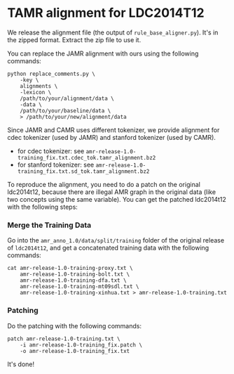 TAMR alignment for LDC2014T12
=============================

We release the alignment file (the output of `rule_base_aligner.py`).
It's in the zipped format. Extract the zip file to use it.

You can replace the JAMR alignment with ours using the following
commands:
```
python replace_comments.py \
    -key \
    alignments \
    -lexicon \
    /path/to/your/alignment/data \
    -data \
    /path/to/your/baseline/data \
    > /path/to/your/new/alignment/data
```

Since JAMR and CAMR uses different tokenizer, we provide
alignment for cdec tokenizer (used by JAMR) and stanford tokenizer
(used by CAMR).

- for cdec tokenizer: see `amr-release-1.0-training_fix.txt.cdec_tok.tamr_alignment.bz2`
- for stanford tokenizer: see `amr-release-1.0-training_fix.txt.sd_tok.tamr_alignment.bz2`

To reproduce the alignment, you need to do a patch on the original ldc2014t12,
because there are illegal AMR graph in the original data (like two concepts
using the same variable). You can get the patched ldc2014t12 with the following
steps:

### Merge the Training Data

Go into the `amr_anno_1.0/data/split/training` folder of the original release of `ldc2014t12`,
and get a concatenated training data with the following commands:
```
cat amr-release-1.0-training-proxy.txt \
    amr-release-1.0-training-bolt.txt \
    amr-release-1.0-training-dfa.txt \
    amr-release-1.0-training-mt09sdl.txt \
    amr-release-1.0-training-xinhua.txt > amr-release-1.0-training.txt
```

### Patching
Do the patching with the following commands:
```
patch amr-release-1.0-training.txt \
    -i amr-release-1.0-training_fix.patch \
    -o amr-release-1.0-training_fix.txt
``` 

It's done!